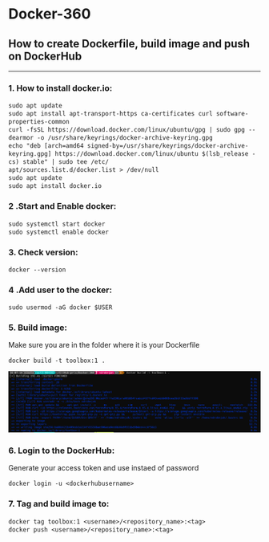 # Docker-360
## How to create Dockerfile, build image and push on DockerHub
--------------------
### 1. How to install docker.io:

```
sudo apt update
sudo apt install apt-transport-https ca-certificates curl software-properties-common
curl -fsSL https://download.docker.com/linux/ubuntu/gpg | sudo gpg --dearmor -o /usr/share/keyrings/docker-archive-keyring.gpg
echo "deb [arch=amd64 signed-by=/usr/share/keyrings/docker-archive-keyring.gpg] https://download.docker.com/linux/ubuntu $(lsb_release -cs) stable" | sudo tee /etc/
apt/sources.list.d/docker.list > /dev/null
sudo apt update
sudo apt install docker.io
```

### 2 .Start and Enable docker:

```
sudo systemctl start docker
sudo systemctl enable docker
```
### 3. Check version:
```
docker --version
```
### 4 .Add user to the docker:

```
sudo usermod -aG docker $USER
```

### 5. Build image:
Make sure you are in the folder where it is your Dockerfile

```
docker build -t toolbox:1 .
```
![Alt text](image.png)

### 6. Login to the DockerHub:
Generate your access token and use instaed of password
 
```
docker login -u <dockerhubusername>
```

### 7. Tag and build image to:
```
docker tag toolbox:1 <username>/<repository_name>:<tag>
docker push <username>/<repository_name>:<tag>
```
